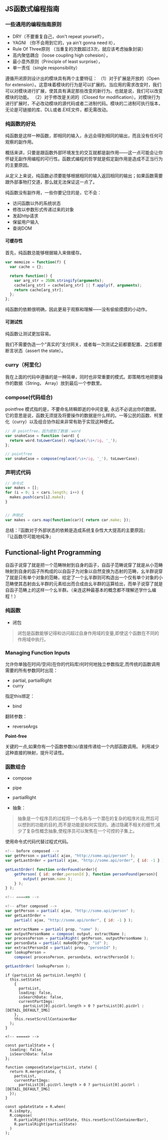 

## JS函数式编程指南

### 一些通用的编程指南原则

- DRY（不要重复自己，don't repeat yourself），
- YAGNI （你不会用到它的，ya ain't gonna need it），
- Rule Of Three原则 （当重复的次数超过3次，就应该考虑抽象封装）
- 高内聚低耦合（loose coupling high cohesion），
- 最小意外原则（Principle of least surprise），
- 单一责任（single responsibility）

遵循开闭原则设计出的模块具有两个主要特征：
（1）对于扩展是开放的（Open for extension）。这意味着模块的行为是可以扩展的。当应用的需求改变时，我们可以对模块进行扩展，使其具有满足那些改变的新行为。也就是说，我们可以改变模块的功能。
（2）对于修改是关闭的（Closed for modification）。对模块行为进行扩展时，不必改动模块的源代码或者二进制代码。模块的二进制可执行版本，无论是可链接的库、DLL或者.EXE文件，都无需改动。


### 纯函数的好处

纯函数是这样一种函数，即相同的输入，永远会得到相同的输出，而且没有任何可观察的副作用。


概括来讲，只要是跟函数外部环境发生的交互就都是副作用——这一点可能会让你怀疑无副作用编程的可行性。函数式编程的哲学就是假定副作用是造成不正当行为的主要原因。

从定义上来说，纯函数必须要能够根据相同的输入返回相同的输出；如果函数需要跟外部事物打交道，那么就无法保证这一点了。

纯函数没有副作用，一些你要记住的是，它不会：

- 访问函数以外的系统状态
- 修改以参数形式传递过来的对象
- 发起http请求
- 保留用户输入
- 查询DOM

#### 可缓存性

首先，纯函数总能够根据输入来做缓存。

```javascript
var memoize = function(f) {
  var cache = {};

  return function() {
    var arg_str = JSON.stringify(arguments);
    cache[arg_str] = cache[arg_str] || f.apply(f, arguments);
    return cache[arg_str];
  };
};
```


纯函数的依赖很明确，因此更易于观察和理解——没有偷偷摸摸的小动作。


#### 可测试性

纯函数让测试更加容易。

我们不需要伪造一个“真实的”支付网关，或者每一次测试之前都要配置、之后都要断言状态（assert the state）。


### curry（柯里化）

我在上面的代码中遵循的是一种简单，同时也非常重要的模式。即策略性地把要操作的数据（String， Array）放到最后一个参数里。


### compose(代码组合)

pointfree 模式指的是，不要命名转瞬即逝的中间变量, 永远不必说出你的数据。它的意思是说，函数无须提及将要操作的数据是什么样的。一等公民的函数、柯里化（curry）以及组合协作起来非常有助于实现这种模式。

```js
// 非 pointfree，因为提到了数据：word
var snakeCase = function (word) {
  return word.toLowerCase().replace(/\s+/ig, '_');
};

// pointfree
var snakeCase = compose(replace(/\s+/ig, '_'), toLowerCase);

```


### 声明式代码

```javascript
// 命令式
var makes = [];
for (i = 0; i < cars.length; i++) {
  makes.push(cars[i].make);
}


// 声明式
var makes = cars.map(function(car){ return car.make; });
```


总结：『函数对于外部状态的依赖是造成系统复杂性大大提高的主要原因』　　　『让函数尽可能地纯净』


## Functional-light Programming


自函子说穿了就是把一个范畴映射到自身的函子，自函子范畴说穿了就是从小范畴映射到自身的函子所构成的以自函子为对象以自然变换为态射的范畴，幺半群说穿了就是只有单个对象的范畴，给定了一个幺半群则可构造出一个仅有单个对象的小范畴使其态射由幺半群的元素给出而合成由幺半群的运算给出，而单子说穿了就是自函子范畴上的这样一个幺半群。（亲连这种最基本的概念都不理解还学什么编程！）


### 纯函数

- 闭包

> 闭包是函数能够记得和访问超过自身作用域的变量,即使这个函数在不同的作用域中执行。

### Managing Function Inputs

允许你单独在时间/空间(在你的代码库)何时何地独立参数指定,而传统的函数调用需要的所有参数同时出现：

- partial, partialRight
- curry

指定this绑定：

- bind

翻转参数：

- reverseArgs 

**Point-free**

关键的一点,如果你有一个函数参数(s)/直接传递给一个内部函数调用。
利用减少这种直接的映射，提升可读性。


### 函数组合

- compose 
- pipe
- partialRight


- 抽象：

> 抽象是一个程序员的过程将一个名称与一个潜在的复杂的程序片段,然后可以想到的功能的目的,而不是功能是如何实现的。通过隐藏不相关的细节,减少了复杂性概念抽象,使程序员可以聚焦在一个可控的子集上。

使用命令式代码代替过程式代码。

```js
<!-- bofore composed -->
var getPerson = partial( ajax, "http://some.api/person" );
var getLastOrder = partial( ajax, "http://some.api/order", { id: -1 } );

getLastOrder( function orderFound(order){
    getPerson( { id: order.personId }, function personFound(person){
        output( person.name );
    } );
} );

<!-- =====> -->

<!-- after composed -->
var getPerson = partial( ajax, "http://some.api/person" );
var getLastOrder =
    partial( ajax, "http://some.api/order", { id: -1 } );

var extractName = partial( prop, "name" );
var outputPersonName = compose( output, extractName );
var processPerson = partialRight( getPerson, outputPersonName );
var personData = partial( makeObjProp, "id" );
var extractPersonId = partial( prop, "personId" );
var lookupPerson =
    compose( processPerson, personData, extractPersonId );

getLastOrder( lookupPerson );
```


```
if (partsList && partsList.length) {
  this.setState(
    {
      partsList,
      loading: false,
      isSearchData: false,
      currentPartImgs:
        partsList[0].picUrl.length > 0 ? partsList[0].picUrl : [DETAIL_DEFAULT_IMG]
    },
    this.resetScrollContainerBar
  );
}

<!-- =====> -->

const partialState = {
  loading: false,
  isSearchData: false
};

function composeState(partsList, state) {
  return R.merge(state, {
    partsList,
    currentPartImgs:
      partsList[0].picUrl.length > 0 ? partsList[0].picUrl : [DETAIL_DEFAULT_IMG]
  });
}

const updateState = R.when(
  R.isEmpty,
  R.compose(
    R.partialRight(this.setState, this.resetScrollContainerBar),
    R.partialRight(partialState)
  )
);
        
```